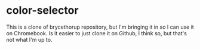 color-selector
==============

This is a clone of brycethorup repository, but I'm bringing it in so I can use it on Chromebook.   Is it easier to just clone it on Github,   I think so, but that's not what I'm up to.
